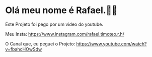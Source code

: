 # Olá meu nome é Rafael.👋👋

Este Projeto foi pego por um video do youtube.

Meu Insta: https://www.instagram.com/rafael.timoteo.r.h/

O Canal que, eu peguei o Projeto: https://www.youtube.com/watch?v=fbahcHOwSdw
